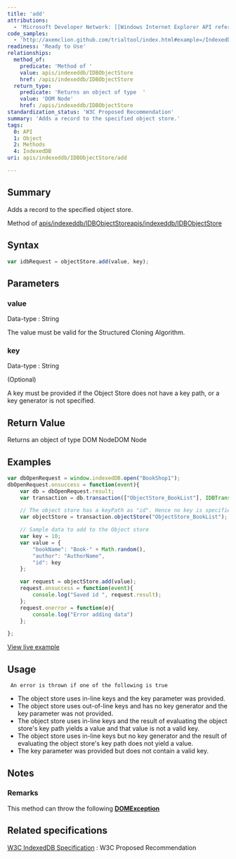 ```yaml
---
title: 'add'
attributions:
  - 'Microsoft Developer Network: [[Windows Internet Explorer API reference](http://msdn.microsoft.com/en-us/library/ie/hh828809%28v=vs.85%29.aspx) Article]'
code_samples:
  - 'http://axemclion.github.com/trialtool/index.html#example=/IndexedDB/trialtool/moz_indexedDB.html&selected=#saveData&'
readiness: 'Ready to Use'
relationships:
  method_of:
    predicate: 'Method of '
    value: apis/indexeddb/IDBObjectStore
    href: /apis/indexeddb/IDBObjectStore
  return_type:
    predicate: 'Returns an object of type  '
    value: 'DOM Node'
    href: /apis/indexeddb/IDBObjectStore
standardization_status: 'W3C Proposed Recommendation'
summary: 'Adds a record to the specified object store.'
tags:
  0: API
  1: Object
  2: Methods
  4: IndexedDB
uri: apis/indexeddb/IDBObjectStore/add

---
```

## Summary

Adds a record to the specified object store.

Method of [apis/indexeddb/IDBObjectStore](/apis/indexeddb/IDBObjectStore)[apis/indexeddb/IDBObjectStore](/apis/indexeddb/IDBObjectStore)

## Syntax

``` js
var idbRequest = objectStore.add(value, key);
```

## Parameters

### value

 Data-type
:   String

 The value must be valid for the Structured Cloning Algorithm.

### key

 Data-type
:   String

(Optional)

A key must be provided if the Object Store does not have a key path, or a key generator is not specified.

## Return Value

Returns an object of type DOM NodeDOM Node

## Examples

``` js
var dbOpenRequest = window.indexedDB.open("BookShop1");
dbOpenRequest.onsuccess = function(event){
    var db = dbOpenRequest.result;
    var transaction = db.transaction(["ObjectStore_BookList"], IDBTransaction.READ_WRITE);

    // The object store has a keyPath as "id". Hence no key is specified, but the value has id as a property
    var objectStore = transaction.objectStore("ObjectStore_BookList");

    // Sample data to add to the Object store
    var key = 10;
    var value = {
        "bookName": "Book-" + Math.random(),
        "author": "AuthorName",
        "id": key
    };

    var request = objectStore.add(value);
    request.onsuccess = function(event){
        console.log("Saved id ", request.result);
    };
    request.onerror = function(e){
        console.log("Error adding data")
    };

};
```

[View live example](http://axemclion.github.com/trialtool/index.html#example=/IndexedDB/trialtool/moz_indexedDB.html&selected=#saveData&)

## Usage

     An error is thrown if one of the following is true

-   The object store uses in-line keys and the key parameter was provided.
-   The object store uses out-of-line keys and has no key generator and the key parameter was not provided.
-   The object store uses in-line keys and the result of evaluating the object store's key path yields a value and that value is not a valid key.
-   The object store uses in-line keys but no key generator and the result of evaluating the object store's key path does not yield a value.
-   The key parameter was provided but does not contain a valid key.

## Notes

### Remarks

This method can throw the following [**DOMException**](/dom/DOMException)

## Related specifications

[W3C IndexedDB Specification](http://www.w3.org/TR/IndexedDB/)
:   W3C Proposed Recommendation

